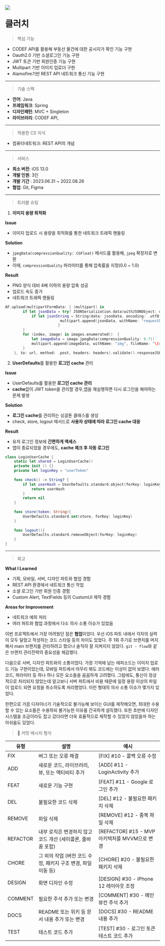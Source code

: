 <img src= "[클러치 스냅샷.png](https://github.com/Iaminjae/Server_clutch/assets/126381645/2eef2ef2-5667-42c0-b891-32e7fccd86a1)" align="left" >


# 클러치

> 핵심 기능
> 
- CODEF API를 활용해 부동산 물건에 대한 공시지가 확인 기능 구현
- Oauth2.0 기반 소셜로그인 기능 구현
- JWT 토큰 기반 회원인증 기능 구현
- Multipart 기반 이미지 업로더 구현
- Alamofire기반 REST API 네트워크 통신 기능 구현

---

> 기술 스택
> 
- **언어**: Java
- **프레임워크**: Spring
- **디자인패턴**: MVC + Singleton
- **라이브러리**: CODEF API, 

---

> 적용한 CS 지식
> 
- 컴퓨터네트워크: REST API의 개념

---

> 서비스
> 
- **최소 버전**: iOS 13.0
- **개발 인원**: 3인
- **개발 기간** : 2023.06.31 ~ 2022.08.26
- **협업**: Git, Figma

---

> 트러블 슈팅
> 
1. **이미지 용량 최적화**

**Issue**

- 이미지 업로드 시 용량을 최적화를 통한 네트워크 트래픽 핸들링

**Solution**

- `jpegData(compressionQuality: CGFloat)` 메서드를 활용해, `jpeg` 확장자로 변환
- 이때, `compressionQuality` 파라미터를 통해 압축률을 지정(0.0 ~ 1.0)

**Result**

- PNG 양식 대비 4배 이하의 용량 압축 성공
- 업로드 속도 증가
- 네트워크 트래픽 핸들링

```swift
AF.upload(multipartFormData: { (multipart) in
        if let jsonData = try? JSONSerialization.data(withJSONObject: dict, options: []) {
            if let jsonString = String(data: jsonData, encoding: .utf8) {
		                 multipart.append(jsonData, withName: "requestDto", mimeType: "application/json")
						}
        }
        for (index, image) in images.enumerated()  {
            let imageData = image.jpegData(compressionQuality: 0.7)!
            multipart.append(imageData, withName: "img", fileName: "\(userName)_\(index).jpg", mimeType: "image/jpeg")
        }
    }, to: url, method: .post, headers: headers).validate().responseJSON { response in ...
```

2. **UserDefaults**를 활용한 **로그인 cache** 관리

**Issue**

- UserDefaults를 활용한 **로그인 cache 관리**
- **cache**없이 JWT token을 관리할 경우,앱을 재실행하면 다시 로그인을 해야하는 문제 발생

**Solution**

- **로그인 cache**를 관리하는 싱글톤 클래스를 생성
- check, store, logout 매서드로 **사용자 상태에 따라 로그인 cache 대응**

**Result**
- 유저 로그인 정보에 **간편하게 액세스**
- 앱이 종료되었을 경우에도, **cache 체크 후 자동 로그인**

```swift
class LoginUserCache {
    static let shared = LoginUserCache()
    private init () {}
    private let loginKey = "userToken"
    
    func check() -> String? {
        if let userHash = UserDefaults.standard.object(forKey: loginKey) as? String {
            return userHash
        }
        return nil
    }
    
    func store(token: String){
        UserDefaults.standard.set(store, forKey: loginKey)
    }
    
    func logout(){
        UserDefaults.standard.removeObject(forKey: loginKey)
    }
}
```

---

> 회고
> 

**What I Learned**

- 기획, 모바일, 서버, 디자인 파트와 협업 경험
- REST API 환경에서 네트워크 통신 작업
- 소셜 로그인 기반 회원 인증 경험
- Custom Alert, TextFields 등의 CustomUI 제작 경험

**Areas for Improvement**

- 네트워크 예외 처리
- 여러 파트와 협업 과정에서 다소 의사 소통 이슈가 있었음

이번 프로젝트에서 가장 어려웠던 점은 **협업**이었다. 우선 iOS 파트 내에서 각자의 실력이 모두 달랐고 작성하는 코드 스타일 등의 차이도 있었다. 주 1회 주기로 브랜치를 머지해서 main 브랜치를 관리하려고 했으나 솔직히 잘 지켜지지 않았다. `git - flow`와 같은 브랜치 관리전략의 중요성을 체감했다. 

다음으로 서버, 디자인 파트와의 소통이었다. 가장 기억에 남는 에피소드는 이미지 업로드 기능 구현이었는데, 모바일 파트에서 아무리 봐도 코드에는 이상이 없어 보였다. 에러코드, 파라미터 등 하나 하나 모든 요소들을 꼼꼼하게 고려했다. 그럼에도, 통신이 정상적으로 처리되지 않았는데 알고보니 서버 파트에서 비용 때문에 일정 용량 이상의 파일이 업로드 되면 요청을 취소하도록 처리했었다. 이런 형태의 의사 소통 이슈가 몇가지 있었다. 

한편으로 가끔 디자이너가 기술적으로 불가능해 보이는 GUI를 제작해오면, 최대한 수용할 수 있는 요소들은 수용하되 불가능한 이유를 간곡하게 설득했다. 또한 초반에 디자인 시스템을 조금이라도 잡고 갔더라면 더욱 효율적으로 제작할 수 있었지 않았을까 하는 아쉬움도 있었다.  

> 📒 커밋 메시지 형식
> 

| 유형 | 설명 | 예시 |
| --- | --- | --- |
| FIX | 버그 또는 오류 해결 | [FIX] #10 - 콜백 오류 수정 |
| ADD | 새로운 코드, 라이브러리, 뷰, 또는 액티비티 추가 | [ADD] #11 - LoginActivity 추가 |
| FEAT | 새로운 기능 구현 | [FEAT] #11 - Google 로그인 추가 |
| DEL | 불필요한 코드 삭제 | [DEL] #12 - 불필요한 패키지 삭제 |
| REMOVE | 파일 삭제 | [REMOVE] #12 - 중복 파일 삭제 |
| REFACTOR | 내부 로직은 변경하지 않고 코드 개선 (세미콜론, 줄바꿈 포함) | [REFACTOR] #15 - MVP 아키텍처를 MVVM으로 변경 |
| CHORE | 그 외의 작업 (버전 코드 수정, 패키지 구조 변경, 파일 이동 등) | [CHORE] #20 - 불필요한 패키지 삭제 |
| DESIGN | 화면 디자인 수정 | [DESIGN] #30 - iPhone 12 레이아웃 조정 |
| COMMENT | 필요한 주석 추가 또는 변경 | [COMMENT] #30 - 메인 뷰컨 주석 추가 |
| DOCS | README 또는 위키 등 문서 내용 추가 또는 변경 | [DOCS] #30 - README 내용 추가 |
| TEST | 테스트 코드 추가 | [TEST] #30 - 로그인 토큰 테스트 코드 추가 |
